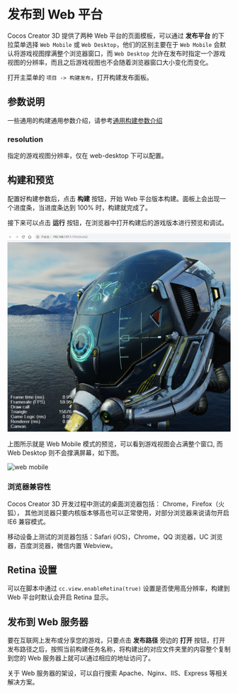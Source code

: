 # 发布到 Web 平台

Cocos Creator 3D 提供了两种 Web 平台的页面模板，可以通过 **发布平台** 的下拉菜单选择 `Web Mobile` 或 `Web Desktop`，他们的区别主要在于 `Web Mobile` 会默认将游戏视图撑满整个浏览器窗口，而 `Web Desktop` 允许在发布时指定一个游戏视图的分辨率，而且之后游戏视图也不会随着浏览器窗口大小变化而变化。

打开主菜单的 `项目 -> 构建发布`，打开构建发布面板。
## 参数说明
一些通用的构建通用参数介绍，请参考[通用构建参数介绍](build-options.md)

### resolution
指定的游戏视图分辨率，仅在 web-desktop 下可以配置。

## 构建和预览
配置好构建参数后，点击 **构建** 按钮，开始 Web 平台版本构建。面板上会出现一个进度条，当进度条达到 100% 时，构建就完成了。

接下来可以点击 **运行** 按钮，在浏览器中打开构建后的游戏版本进行预览和调试。

![web mobile](publish-web/web-mobile.png)

上图所示就是 Web Mobile 模式的预览，可以看到游戏视图会占满整个窗口, 而 Web Desktop 则不会撑满屏幕，如下图。

![web mobile](publish-web/web-desktop.gif)
### 浏览器兼容性

Cocos Creator 3D 开发过程中测试的桌面浏览器包括： Chrome，Firefox（火狐），
其他浏览器只要内核版本够高也可以正常使用，对部分浏览器来说请勿开启 IE6 兼容模式。

移动设备上测试的浏览器包括：Safari (iOS)，Chrome，QQ 浏览器，UC 浏览器，百度浏览器，微信内置 Webview。

## Retina 设置

可以在脚本中通过 `cc.view.enableRetina(true)` 设置是否使用高分辨率，构建到 Web 平台时默认会开启 Retina 显示。

## 发布到 Web 服务器

要在互联网上发布或分享您的游戏，只要点击 **发布路径** 旁边的 **打开** 按钮，打开发布路径之后，按照当前构建任务名称，将构建出的对应文件夹里的内容整个复制到您的 Web 服务器上就可以通过相应的地址访问了。

关于 Web 服务器的架设，可以自行搜索 Apache、Nginx、IIS、Express 等相关解决方案。